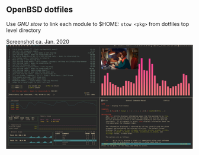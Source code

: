 ## OpenBSD dotfiles

Use *GNU stow* to link each module to $HOME:
`stow <pkg>` from dotfiles top level directory

Screenshot ca. Jan. 2020
![](screenshot.png)
